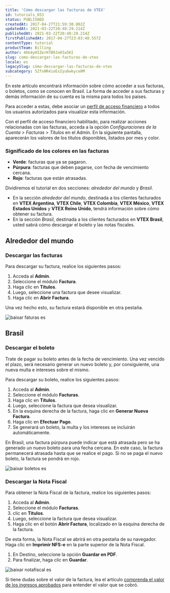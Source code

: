 ```yaml
---
title: 'Cómo descargar las facturas de VTEX'
id: tutorials_653
status: PUBLISHED
createdAt: 2017-04-27T21:59:30.802Z
updatedAt: 2021-03-22T20:48:29.214Z
publishedAt: 2021-03-22T20:48:29.214Z
firstPublishedAt: 2017-04-27T23:03:40.557Z
contentType: tutorial
productTeam: Billing
author: 46G4yHIZerH7B9Jo0Iw5KI
slug: como-descargar-las-facturas-de-vtex
locale: es
legacySlug: cómo-descargar-las-facturas-de-vtex
subcategory: 5ZfsNR4ioEsIyu6wkyce0M
---
```


En este artículo encontrará información sobre cómo acceder a sus facturas, o boletos, como se conocen en Brasil. La forma de acceder a sus facturas y demás información de su cuenta es la misma para todos los países.

Para acceder a estas, debe asociar un [perfil de acceso financiero](https://help.vtex.com/es/tutorial/como-criar-um-perfil-de-acesso-financeiro--717qPtxW3Cy9n5KrReHeVv) a todos los usuarios autorizados para visualizar esta información.

Con el perfil de acceso financiero habilitado, para realizar acciones relacionadas con las facturas, acceda a la opción *Configuraciones de la Cuenta > Facturas > Títulos* en el Admin. En la siguiente pantalla, aparecerán los valores de los títulos disponibles, listados por mes y color.

### Significado de los colores en las facturas

- **Verde**: facturas que ya se pagaron.
- **Púrpura**: facturas que deben pagarse, con fecha de vencimiento cercana. 
- **Rojo**: facturas que están atrasadas.

Dividiremos el tutorial en dos secciones: *alrededor del mundo* y *Brasil*.

- En la sección *alrededor del mundo*, destinada a los clientes facturados en **VTEX Argentina**, **VTEX Chile**, **VTEX Colombia**, **VTEX México**, **VTEX Estados Unidos** y **VTEX Reino Unido**, tendrá información sobre cómo obtener su factura.
- En la sección *Brasil*, destinada a los clientes facturados en **VTEX Brasil**, usted sabrá cómo descargar el boleto y las notas fiscales.

## Alrededor del mundo

### Descargar las facturas

Para descargar su factura, realice los siguientes pasos:

1. Acceda al **Admin**.
2. Seleccione el módulo **Factura**.
3. Haga clic en **Títulos**.
4. Luego, seleccione una factura que desee visualizar.
5. Haga clic en **Abrir Factura**.

Una vez hecho esto, su factura estará disponible en otra pestaña.

![baixar faturas es](https://images.ctfassets.net/alneenqid6w5/5sIBQUq8c2OKi0PHOb7qhs/8554b546c31d52e5f1a897a99c9341eb/baixar_faturas_es.gif)

## Brasil 

### Descargar el boleto 

Trate de pagar su boleto antes de la fecha de vencimiento. Una vez vencido el plazo, será necesario generar un nuevo boleto y, por consiguiente, una nueva multa e intereses sobre el mismo.

Para descargar su boleto, realice los siguientes pasos: 

1. Acceda al **Admin**.
2. Seleccione el módulo **Facturas**.
3. Haga clic en **Títulos**.
4. Luego, seleccione la factura que desea visualizar.
5. En la esquina derecha de la factura, haga clic en **Generar Nueva Factura**.
6. Haga clic en **Efectuar Pago**.
7. Se generará un boleto, la multa y los intereses se incluirán automáticamente. 

<div class="alert alert-info">En Brasil, una factura púrpura puede indicar que está atrasada pero se ha generado un nuevo boleto para una fecha cercana. En este caso, la factura permanecerá atrasada hasta que se realice el pago. Si no se paga el nuevo boleto, la factura se pondrá en rojo.</div>

![baixar boletos es](https://images.ctfassets.net/alneenqid6w5/6JSRhGjBxWs4KDpVm9P5LL/57eb4cb973d27d600710cd8a91f7f4a6/baixar_boletos_es.gif)

### Descargar la Nota Fiscal

Para obtener la Nota Fiscal de la factura, realice los siguientes pasos:

1. Acceda al **Admin**.
2. Seleccione el módulo **Facturas**.
3.  clic en **Títulos**.
4. Luego, seleccione la factura que desea visualizar.
5. Haga clic en el botón **Abrir Factura**, localizado en la esquina derecha de la factura.

De esta forma, la Nota Fiscal se abrirá en otra pestaña de su navegador. Haga clic en **Imprimir NFS-e** en la parte superior de la Nota Fiscal.

1. En Destino, seleccione la opción **Guardar en PDF**.
2. Para finalizar, haga clic en **Guardar**.

![baixar notafiscal es](https://images.ctfassets.net/alneenqid6w5/y5FNSwSwYBOrMvX6mvHeO/c1f091d98df99caa716e3e2ad352b230/baixar_notafiscal_es.gif)

Si tiene dudas sobre el valor de la factura, lea el artículo [comprenda el valor de los ingresos aprobados](https://help.vtex.com/es/tutorial/como-acessar-o-valor-da-receita-aprovada--tutorials_4322) para entender el valor que se cobró.

